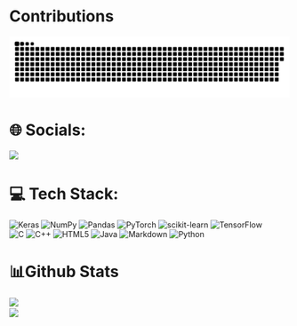 # Contributions
<picture>
  <source media="(prefers-color-scheme: dark)" srcset="https://raw.githubusercontent.com/YapWH1208/YapWH1208/output/github-contribution-grid-snake-dark.svg">
  <source media="(prefers-color-scheme: light)" srcset="https://raw.githubusercontent.com/YapWH1208/YapWH1208/output/github-contribution-grid-snake.svg">
  <img alt="github contribution grid snake animation" src="https://raw.githubusercontent.com/YapWH1208/YapWH1208/output/github-contribution-grid-snake.svg">
</picture>

# 🌐 Socials:
<a href="https://www.kaggle.com/yapwh1208"><img src="https://www.kaggle.com/static/images/logos/kaggle-logo-transparent-300.png" width="100" /></a>

# 💻 Tech Stack:
![Keras](https://img.shields.io/badge/Keras-%23D00000.svg?style=for-the-badge&logo=Keras&logoColor=white) 
![NumPy](https://img.shields.io/badge/numpy-%23013243.svg?style=for-the-badge&logo=numpy&logoColor=white) 
![Pandas](https://img.shields.io/badge/pandas-%23150458.svg?style=for-the-badge&logo=pandas&logoColor=white) 
![PyTorch](https://img.shields.io/badge/PyTorch-%23EE4C2C.svg?style=for-the-badge&logo=PyTorch&logoColor=white)
![scikit-learn](https://img.shields.io/badge/scikit--learn-%23F7931E.svg?style=for-the-badge&logo=scikit-learn&logoColor=white)
![TensorFlow](https://img.shields.io/badge/TensorFlow-%23FF6F00.svg?style=for-the-badge&logo=TensorFlow&logoColor=white)<br>
![C](https://img.shields.io/badge/c-%2300599C.svg?style=for-the-badge&logo=c&logoColor=white) 
![C++](https://img.shields.io/badge/c++-%2300599C.svg?style=for-the-badge&logo=c%2B%2B&logoColor=white) 
![HTML5](https://img.shields.io/badge/html5-%23E34F26.svg?style=for-the-badge&logo=html5&logoColor=white) 
![Java](https://img.shields.io/badge/java-%23ED8B00.svg?style=for-the-badge&logo=java&logoColor=white) 
![Markdown](https://img.shields.io/badge/markdown-%23000000.svg?style=for-the-badge&logo=markdown&logoColor=white) 
![Python](https://img.shields.io/badge/python-3670A0?style=for-the-badge&logo=python&logoColor=ffdd54) 

# 📊Github Stats
![](https://github-readme-streak-stats.herokuapp.com/?user=YapWH1208&theme=radical&hide_border=true)<br/>
![](https://github-readme-stats.vercel.app/api/top-langs/?username=YapWH1208&theme=radical&hide_border=true&include_all_commits=true&count_private=false&layout=compact)
